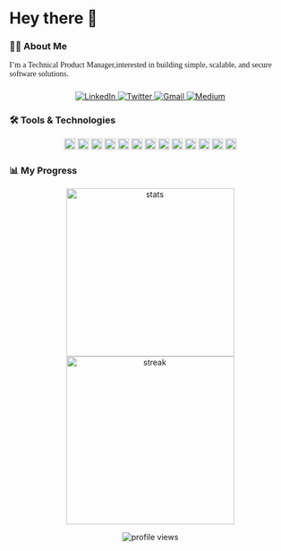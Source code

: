 <h1 align="left">Hey there 👋</h1>

###

<h3 align="left">👩‍💻 About Me</h3>

<p align="left" style="font-family: Georgia, serif;">I’m a Technical Product Manager,interested in building simple, scalable, and secure software solutions.
</p>

###

<div align="center">
  <a href="https://www.linkedin.com/in/purityudeh/" target="_blank">
    <img src="https://img.shields.io/badge/LinkedIn-%230077B5.svg?&style=for-the-badge&logo=linkedin&logoColor=white" alt="LinkedIn" />
  </a>
  <a href="https://x.com/Sudogirl" target="_blank">
    <img src="https://img.shields.io/badge/Twitter-%231DA1F2.svg?&style=for-the-badge&logo=twitter&logoColor=white" alt="Twitter" />
  </a>
  <a href="mailto:udeheberepurity@gmail.com" target="_blank">
    <img src="https://img.shields.io/badge/Gmail-%23D14836.svg?&style=for-the-badge&logo=gmail&logoColor=white" alt="Gmail" />
  </a>
  <a href="https://medium.com/@Theonlypurity" target="_blank">
    <img src="https://img.shields.io/badge/Medium-%23000000.svg?&style=for-the-badge&logo=medium&logoColor=white" alt="Medium" />
  </a>
</div>

###

<h3 align="left">🛠 Tools & Technologies</h3>

<div align="center">
  <img src="https://img.shields.io/badge/AWS-232F3E?logo=amazonaws&logoColor=white&style=for-the-badge" height="20"/>
  <img src="https://img.shields.io/badge/Kubernetes-326CE5?logo=kubernetes&logoColor=white&style=for-the-badge" height="20"/>
  <img src="https://img.shields.io/badge/Azure-0078D4?logo=microsoftazure&logoColor=white&style=for-the-badge" height="20"/>
  <img src="https://img.shields.io/badge/Vagrant-1868F2?logo=vagrant&logoColor=white&style=for-the-badge" height="20"/>
  <img src="https://img.shields.io/badge/Ubuntu-E95420?logo=ubuntu&logoColor=white&style=for-the-badge" height="20"/>
  <img src="https://img.shields.io/badge/Trello-0052CC?logo=trello&logoColor=white&style=for-the-badge" height="20"/>
  <img src="https://img.shields.io/badge/Terraform-7B42BC?logo=terraform&logoColor=white&style=for-the-badge" height="20"/>
  <img src="https://img.shields.io/badge/SQLite-003B57?logo=sqlite&logoColor=white&style=for-the-badge" height="20"/>
  <img src="https://img.shields.io/badge/Python-3776AB?logo=python&logoColor=white&style=for-the-badge" height="20"/>
  <img src="https://img.shields.io/badge/Node.js-339933?logo=nodedotjs&logoColor=white&style=for-the-badge" height="20"/>
  <img src="https://img.shields.io/badge/MongoDB-47A248?logo=mongodb&logoColor=white&style=for-the-badge" height="20"/>
  <img src="https://img.shields.io/badge/Linux-FCC624?logo=linux&logoColor=black&style=for-the-badge" height="20"/>
  <img src="https://img.shields.io/badge/Jira-0052CC?logo=jira&logoColor=white&style=for-the-badge" height="20"/>
</div>

###

<h3 align="left">📊 My Progress</h3>

<p align="center">
  <img src="https://github-readme-stats.vercel.app/api?username=purityebere&show_icons=true&locale=en" alt="stats" width="300"/>
  <img src="https://github-readme-streak-stats.herokuapp.com/?user=purityebere&" alt="streak" width="300"/>
</p>

<p align="center">
  <img src="https://komarev.com/ghpvc/?username=purityebere&label=Profile%20views&color=0e75b6&style=flat" alt="profile views" />
</p>
